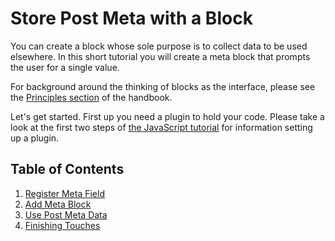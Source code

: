 # Store Post Meta with a Block

You can create a block whose sole purpose is to collect data to be used elsewhere. In this short tutorial you will create a meta block that prompts the user for a single value.

For background around the thinking of blocks as the interface, please see the [Principles section](/docs/contributors/principles.md) of the handbook.

Let's get started. First up you need a plugin to hold your code. Please take a look at the first two steps of [the JavaScript tutorial](/docs/designers-developers/developers/tutorials/javascript/readme.md) for information setting up a plugin.

## Table of Contents

1. [Register Meta Field](/docs/designers-developers/developers/tutorials/metabox/meta-block-2-register-meta.md)
2. [Add Meta Block](/docs/designers-developers/developers/tutorials/metabox/meta-block-3-add.md)
3. [Use Post Meta Data](/docs/designers-developers/developers/tutorials/metabox/meta-block-4-use-data.md)
4. [Finishing Touches](/docs/designers-developers/developers/tutorials/metabox/meta-block-5-finishing.md)

